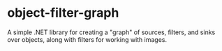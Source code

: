 object-filter-graph
===================

A simple .NET library for creating a "graph" of sources, filters, and sinks over objects, along with filters for working with images.